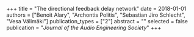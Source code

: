 +++
title = "The directional feedback delay network"
date = 2018-01-01
authors = ["Benoit Alary", "Archontis Politis", "Sebastian Jiro Schlecht", "Vesa Välimäki"]
publication_types = ["2"]
abstract = ""
selected = false
publication = "*Journal of the Audio Engineering Society*"
+++

